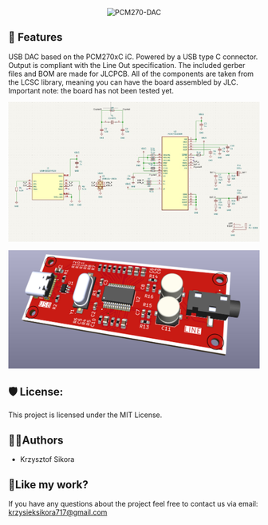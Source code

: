 <p align="center">
<img src="https://socialify.git.ci/411568/PCM270-DAC/image?description=1&name=1&pattern=Circuit+Board&theme=Dark" alt="PCM270-DAC" width="640" height="320" />
</p>

<h2>🧐 Features</h2>

USB DAC based on the PCM270xC iC. Powered by a USB type C connector. Output is compliant with the Line Out specification.
The included gerber files and BOM are made for JLCPCB. All of the components are taken from the LCSC library, meaning you can have the board assembled by JLC.
Important note: the board has not been tested yet.

![schematic](/images/schematic.jpg)

![PCB 3d model](/images/3dmodel2.jpg)


<h2>🛡️ License:</h2>

This project is licensed under the MIT License.


<h2> 🙋‍♂️Authors </h2>

- Krzysztof Sikora

<h2>💖Like my work?</h2>

If you have any questions about the project feel free to contact us via email: krzysieksikora717@gmail.com